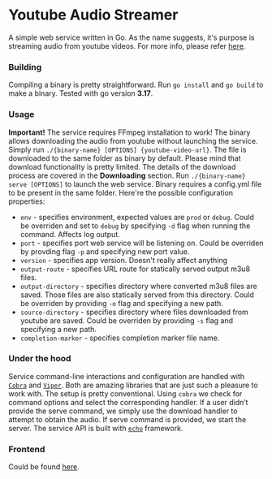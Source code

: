 # Youtube Audio Streamer

A simple web service written in Go. As the name suggests, it's purpose is streaming audio from youtube videos. For more info, please refer [here](https://longwintershadows.com/articles/a90b5935-6af3-49f3-a95f-77dddb5cb631).

### Building
Compiling a binary is pretty straightforward. Run `go install` and `go build` to make a binary. Tested with go version **3.17**. 

### Usage
**Important!** The service requires FFmpeg installation to work! 
The binary allows downloading the audio from youtube without launching the service. Simply run `./{binary-name} [OPTIONS] {youtube-video-url}`. The file is downloaded to the same folder as binary by default. Please mind that download functionality is pretty limited. The details of the download process are covered in the **Downloading** section. 
Run `./{binary-name} serve [OPTIONS]` to launch the web service. 
Binary requires a config.yml file to be present in the same folder. Here're the possible configuration properties:
 - `env` - specifies environment, expected values are `prod` or `debug`. Could be overriden and set to `debug` by specifying `-d` flag when running the command. Affects log output.
 - `port` - specifies port web service will be listening on. Could be overriden by provding flag `-p` and specifying new port value.
 - `version` - specifies app version. Doesn't really affect anything
 - `output-route` - specifies URL route for statically served output m3u8 files.
 - `output-directory` - specifies directory where converted m3u8 files are saved. Those files are also statically served from this directory. Could be overriden by providing `-o` flag and specifying a new path.
 - `source-directory` - specifies directory where files downloaded from youtube are saved. Could be overriden by providing `-s` flag and specifying a new path.
 - `completion-marker` - specifies completion marker file name.

### Under the hood
Service command-line interactions and configuration are handled with [`Cobra`](https://github.com/spf13/cobra) and [`Viper`](https://github.com/spf13/viper). Both are amazing libraries that are just such a pleasure to work with. The setup is pretty conventional. Using `cobra` we check for command options and select the corresponding handler. If a user didn’t provide the serve command, we simply use the download handler to attempt to obtain the audio. If serve command is provided, we start the server. The service API is built with [`echo`](https://github.com/labstack/echo) framework. 

### Frontend
Could be found [here](https://github.com/AlexKLWS/youtube-audio-stream-client).
